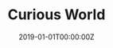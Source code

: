 ---
title: "Curious World"  # Add a page title.
summary: "Learn to Grow !"  # Add a page description.
date: "2019-01-01T00:00:00Z"  # Add today's date.
type: "widget_page"  # Page type is a Widget Page
---